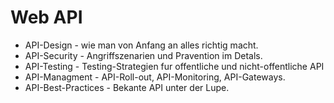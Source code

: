 # Web API

* API-Design - wie man von Anfang an alles richtig macht.
* API-Security - Angriffszenarien und Pravention im Detals.
* API-Testing - Testing-Strategien fur offentliche und nicht-offentliche API
* API-Managment - API-Roll-out, API-Monitoring, API-Gateways.
* API-Best-Practices - Bekante API unter der Lupe.
